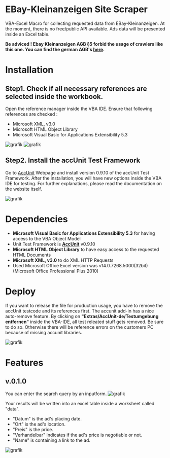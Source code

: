 # EBay-Kleinanzeigen Site Scraper

VBA-Excel Macro for collecting requested data from EBay-Kleinanzeigen.
At the moment, there is no free/public API available.
Ads data will be presented inside an Excel table.

**Be adviced !
Ebay Kleinanzeigen AGB §5 forbid the usage of crawlers like this one.
You can find the german AGB's [here](https://themen.ebay-kleinanzeigen.de/nutzungsbedingungen/).**

# Installation

## Step1. Check if all necessary references are selected inside the workbook.
Open the reference manager inside the VBA IDE. Ensure that following references are checked :

- Microsoft XML, v3.0
- Microsoft HTML Object Library
- Microsoft Visual Basic for Applications Extensibility 5.3

![grafik](https://user-images.githubusercontent.com/51000524/174578399-2dea6a13-c7ff-4227-bdc6-aa87eedcb080.png)
![grafik](https://user-images.githubusercontent.com/51000524/174578719-2ad788e5-63a0-43f7-9aab-126cad3c2d12.png)

## Step2. Install the accUnit Test Framework
Go to [AccUnit](https://accunit.access-codelib.net/) Webpage and install version 0.9.10 of the accUnit Test Framework. After the installation, you will have new options inside the VBA IDE for testing. For further explanations, please read the documentation on the website itself.

![grafik](https://user-images.githubusercontent.com/51000524/174579550-ac45ca14-1ece-4279-9c1c-d06ca71d3b22.png)


# Dependencies
 - **Microsoft Visual Basic for Applications Extensibility 5.3** for having access to the VBA Object Model
 - Unit Test Framework is **[AccUnit](https://accunit.access-codelib.net/)** v0.9.10 
 - **Microsoft HTML Object Library** to have easy access to the requested HTML Documents
 - **Microsoft XML, v3.0** to do XML HTTP Requests
 - Used Microsoft Office Excel version was v14.0.7268.5000(32bit) (Microsoft Office Professional Plus 2010)

# Deploy
If you want to release the file for production usage, you have to remove the accUnit testcode and its references first.
The accunit add-in has a nice auto-remove feature. By clicking on **"Extras/AccUnit-de/Testumgebung entfernen"** inside 
the VBA-IDE, all test releated stuff gets removed. Be sure
to do so. Otherwise there will be reference errors on the customers PC because of missing accunit libraries.

![grafik](https://user-images.githubusercontent.com/51000524/174429022-08de955d-0cde-48e5-adf7-c591f6f3a6e5.png)



# Features
## v.0.1.0

You can enter the search query by an inputform.
![grafik](https://user-images.githubusercontent.com/51000524/173420075-a62c3883-e84e-47a0-960b-bf9062cd7bd9.png)


Your results will be written into an excel table inside a worksheet called "data".
- "Datum" is the ad's placing date.
- "Ort" is the ad's location.
- "Preis" is the price.
- "Verhandelbar" indicates if the ad's price is negotiable or not.
- "Name" is containing a link to the ad.

![grafik](https://user-images.githubusercontent.com/51000524/173420460-8cb2e0a3-a16d-4971-872e-4f589de10cad.png)

